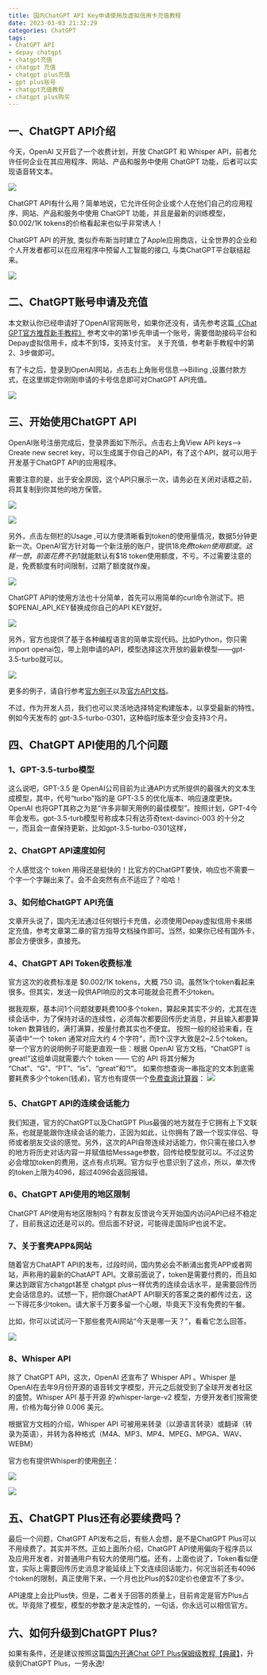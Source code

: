```yaml
---
title: 国内ChatGPT API Key申请使用及虚拟信用卡充值教程
date: 2023-03-03 21:32:29
categories: ChatGPT
tags: 
- ChatGPT API
- depay chatgpt
- chatgpt充值
- chatgpt 充值
- chatgpt plus充值
- gpt plus账号
- chatgpt充值教程
- chatgpt plus购买
---
```


## 一、ChatGPT API介绍

今天，OpenAI 又开启了一个收费计划，开放 ChatGPT 和 Whisper API，前者允许任何企业在其应用程序、网站、产品和服务中使用 ChatGPT 功能，后者可以实现语音转文本。

![](https://gcore.jsdelivr.net/gh/btcltceth/blogassets@latest/c/img/chatgpt-api-1.png)


ChatGPT API有什么用？简单地说，它允许任何企业或个人在他们自己的应用程序、网站、产品和服务中使用 ChatGPT 功能，并且是最新的训练模型，$0.002/1K tokens的价格看起来也似乎非常诱人！

ChatGPT API 的开放, 类似乔布斯当时建立了Apple应用商店，让全世界的企业和个人开发者都可以在应用程序中预留人工智能的接口, 与类ChatGPT平台联结起来。

![](https://gcore.jsdelivr.net/gh/btcltceth/blogassets@latest/c/img/chatgpt-api-2.png)


## 二、ChatGPT账号申请及充值

本文默认你已经申请好了OpenAI官网账号，如果你还没有，请先参考这篇[《Chat GPT官方推荐新手教程》](https://chatgpt-plus.github.io/chatgpt-plus/) 参考文中的第1步先申请一个账号，需要借助接码平台和Depay虚拟信用卡，成本不到1$，支持支付宝。
关于充值，参考新手教程中的第2、3步做即可。

有了卡之后，登录到OpenAI网站，点击右上角账号信息-->Billing ,设置付款方式，在这里绑定你刚刚申请的卡号信息即可对ChatGPT API充值。

![](https://gcore.jsdelivr.net/gh/btcltceth/blogassets@latest/c/img/chatgpt-api-3.png)


## 三、开始使用ChatGPT API

OpenAI账号注册完成后，登录界面如下所示。点击右上角View API keys—> Create new secret key，可以生成属于你自己的API，有了这个API，就可以用于开发基于ChatGPT API的应用程序。

需要注意的是，出于安全原因，这个API只展示一次，请务必在关闭对话框之前，将其复制到你其他的地方保管。

![](https://gcore.jsdelivr.net/gh/btcltceth/blogassets@latest/c/img/chatgpt-api-4.png)



![](https://gcore.jsdelivr.net/gh/btcltceth/blogassets@latest/c/img/chatgpt-api-5.png)



另外，点击左侧栏的Usage ,可以方便清晰看到token的使用量情况，数据5分钟更新一次。OpenAI官方针对每一个新注册的账户，提供$18免费token使用额度。这样一想，前面花费不到$1就能默认有$18 token使用额度，不亏。不过需要注意的是，免费额度有时间限制，过期了额度就作废。

![](https://gcore.jsdelivr.net/gh/btcltceth/blogassets@latest/c/img/chatgpt-api-6.png)



ChatGPT API的使用方法也十分简单，首先可以用简单的curl命令测试下。把$OPENAI_API_KEY替换成你自己的API KEY就好。

![](https://gcore.jsdelivr.net/gh/btcltceth/blogassets@latest/c/img/chatgpt-api-7.png)



另外，官方也提供了基于各种编程语言的简单实现代码。比如Python，你只需import openai包，带上刚申请的API，模型选择这次开放的最新模型——gpt-3.5-turbo就可以。

![](https://gcore.jsdelivr.net/gh/btcltceth/blogassets@latest/c/img/chatgpt-api-8.png)



更多的例子，请自行参考[官方例子](https://openai.com/blog/introducing-chatgpt-and-whisper-apis)以及[官方API文档](https://platform.openai.com/docs/api-reference/introduction)。

不过，作为开发人员，我们也可以灵活地选择特定构建版本，以享受最新的特性。例如今天发布的 gpt-3.5-turbo-0301，这种临时版本至少会支持3个月。

## 四、ChatGPT API使用的几个问题

### 1、GPT-3.5-turbo模型

这么说吧，GPT-3.5 是 OpenAI公司目前为止通API方式所提供的最强大的文本生成模型，其中，代号“turbo”指的是 GPT-3.5 的优化版本、响应速度更快。OpenAI 也将GPT其称之为是“许多非聊天用例的最佳模型”。按照计划，GPT-4今年会发布。gpt-3.5-turb模型号称成本只有达芬奇text-davinci-003 的十分之一，而且会一直保持更新，比如gpt-3.5-turbo-0301这样，

### 2、ChatGPT API速度如何

个人感觉这个 token 用得还是挺快的！比官方的ChatGPT要快，响应也不需要一个字一个字蹦出来了。会不会突然有点不适应了？哈哈！

### 3、如何给ChatGPT API充值

文章开头说了，国内无法通过任何银行卡充值，必须使用Depay虚拟信用卡来绑定充值，参考文章第二章的官方指导文档操作即可。当然，如果你已经有国外卡，那会方便很多，直接充。

### 4、ChatGPT API Token收费标准

官方这次的收费标准是 $0.002/1K tokens，大概 750 词。虽然1k个token看起来很多。但其实，发送一段供API响应的文本可能就会花费不少token。

据我观察，基本问1个问题就要耗费100多个token，算起来其实不少的，尤其在连续会话中，为了保持对话的连续性，必须每次都要回传历史消息，并且输入都要算 token 数算钱的，满打满算，按量付费其实也不便宜。
按照一般的经验来看，在英语中“一个 token 通常对应大约 4 个字符”，而1个汉字大致是2~2.5个token。
举一个官方的说明例子可能更直观一些：根据 OpenAI 官方文档，“ChatGPT is great!”这组单词就需要六个 token —— 它的 API 将其分解为 “Chat”、“G”、“PT”、“is”、“great”和“!”。
如果你想查询一串指定的文本到底需要耗费多少个token(钱💰)，官方也有提供一个[免费查询计算器](https://platform.openai.com/tokenizer)：
![](https://gcore.jsdelivr.net/gh/btcltceth/blogassets@latest/c/img/chatgpt-api-9.png)


### 5、ChatGPT API的连续会话能力

我们知道，官方的ChatGPT以及ChatGPT Plus最强的地方就在于它拥有上下文联系，也就是能跟你连续会话的能力，正因为如此，让你拥有了跟一个现实伴侣、导师或者朋友交谈的感觉。另外，这次的API自带连续对话能力，你只需在接口入参的地方将历史对话内容一并赋值给Message参数，回传给模型就可以。不过这势必会增加token的费用，这点有点坑啊。官方似乎也意识到了这点，所以，单次传的token上限为4096，超过4096会返回报错。

### 6、ChatGPT API使用的地区限制

ChatGPT API使用有地区限制吗？有群友反馈说今天开始国内访问API已经不稳定了，目前我这边还是可以的。但后面不好说，可能得走国际IP也说不定。

### 7、关于套壳APP&网站

随着官方ChatAPT API的发布，过段时间，国内势必会不断涌出套壳APP或者网站，声称用的最新的ChatAPT API。文章前面说了，token是需要付费的，而且如果达到跟官方chatgpt甚至 chatgpt plus一样优秀的连续会话水平，是需要回传历史会话信息的。试想一下，把你跟ChatAPT API聊天的答案之类的都传过去，这一下得花多少token。请大家千万要多留一个心眼，毕竟天下没有免费的午餐。

比如，你可以试试问一下那些套壳AI网站“今天是哪一天？”，看看它怎么回答。

![](https://gcore.jsdelivr.net/gh/btcltceth/blogassets@latest/c/img/chatgpt-api-10.png)



### 8、Whisper API

除了 ChatGPT API，这次，OpenAI 还宣布了 Whisper API 。Whisper 是OpenAI在去年9月份开源的语音转文字模型，开元之后就受到了全球开发者社区的盛赞。Whisper API 基于开源 的whisper-large-v2 模型，方便开发者们按需使用，价格为每分钟 0.006 美元。

根据官方文档的介绍，Whisper API 可被用来转录（以源语言转录）或翻译（转录为英语），并转为各种格式（M4A、MP3、MP4、MPEG、MPGA、WAV、WEBM）

官方也有提供Whisper的使用[例子](https://openai.com/blog/introducing-chatgpt-and-whisper-apis)：

![](https://gcore.jsdelivr.net/gh/btcltceth/blogassets@latest/c/img/chatgpt-api-11.png)



![](https://gcore.jsdelivr.net/gh/btcltceth/blogassets@latest/c/img/chatgpt-api-12.png)



## 五、ChatGPT Plus还有必要续费吗？

最后一个问题，ChatGPT API发布之后，有些人会想，是不是ChatGPT Plus可以不用续费了。其实并不然。正如上面所介绍，ChatGPT API使用偏向于程序员以及应用开发者，对普通用户有较大的使用门槛。还有，上面也说了，Token看似便宜，实际上需要回传历史消息才能延续上下文连续回话能力，何况当前还有4096个token的限制，真正使用下来，一个月也比Plus的$20定价也便宜不了多少。

API速度上会比Plus快，但是，二者关于回答的质量上，目前肯定是官方Plus占优。毕竟除了模型，模型的参数才是决定性的，一句话，你永远可以相信官方。

## 六、如何升级到ChatGPT Plus?

如果有条件，还是建议按照这篇[国内开通Chat GPT Plus保姆级教程【典藏】](https://chatgpt-plus.github.io)，升级到ChatGPT Plus，一劳永逸!